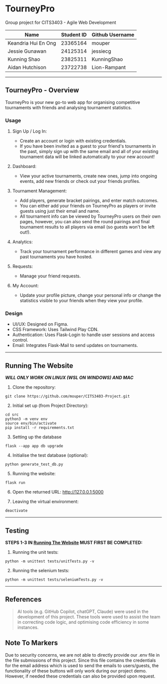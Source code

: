# TourneyPro

Group project for CITS3403 - Agile Web Development

| Name      | Student ID | Github Username |
| ----------- | ----------- | ----------- |
| Keandria Hui En Ong | 23365164 | mouper |
| Jessie Gunawan | 24125314 | jessiecg |
| Kunning Shao | 23825311 | KunningShao |
| Aidan Hutchison | 23722738  | Lion-Rampant  |

---

## TourneyPro - Overview

TourneyPro is your new go-to web app for organising competitive tournaments with friends and analysing tournament statistics.

### Usage
1. Sign Up / Log In:
   - Create an account or login with existing credentials. 
   - If you have been invited as a guest to your friend's tournaments in the past, simply sign up with the same email and all of your existing tournament data will be linked automatically to your new account!

2. Dashboard:
    - View your active tournaments, create new ones, jump into ongoing events, add new friends or check out your friends profiles.

3. Tournament Management:
    - Add players, generate bracket pairings, and enter match outcomes. 
    - You can either add your friends on TourneyPro as players or invite guests using just their email and name. 
    - All tournament info can be viewed by TourneyPro users on their own pages, however, you can also send the round pairings and final tournament results to all players via email (so guests won't be left out!).

4. Analytics:
    - Track your tournament performance in different games and view any past tournaments you have hosted.

5. Requests:
    - Manage your friend requests.

6. My Account:
    - Update your profile picture, change your personal info or change the statistics visible to your friends when they view your profile.

### Design
- UI/UX: Designed on Figma.
- CSS Framework: Uses Tailwind Play CDN.
- Authentication: Uses Flask-Login to handle user sessions and access control.
- Email: Integrates Flask-Mail to send updates on tournaments.

---

## Running The Website

***WILL ONLY WORK ON LINUX (WSL ON WINDOWS) AND MAC***

1. Clone the repository:
```
git clone https://github.com/mouper/CITS3403-Project.git
```

2. Initial set up (from Project Directory):
```
cd src
python3 -m venv env
source env/bin/activate
pip install -r requirements.txt
```

3. Setting up the database
```
flask --app app db upgrade
```

4. Initialise the test database (optional):
```
python generate_test_db.py
```

5. Running the website:
```
flask run
```

6. Open the returned URL: http://127.0.0.1:5000

7. Leaving the virtual environment:
```
deactivate
```

---

## Testing
**STEPS 1-3 IN [Running The Website](#Running-The-Website) MUST FIRST BE COMPLETED:**

1. Running the unit tests:
```
python -m unittest tests/unitTests.py -v
```

2. Running the selenium tests:
```
python -m unittest tests/seleniumTests.py -v
```

---

## References

> AI tools (e.g. GitHub Copilot, chatGPT, Claude) were used in the development of this project. These tools were used to assist the team in correcting code logic, and optimising code efficiency in some instances.

## Note To Markers
Due to security concerns, we are not able to directly provide our .env file in the file submissions of this project. Since this file contains the credentials for the email address which is used to send the emails to users/guests, the functionality of these buttons will only work during our project demo. However, if needed these credentials can also be provided upon request.
